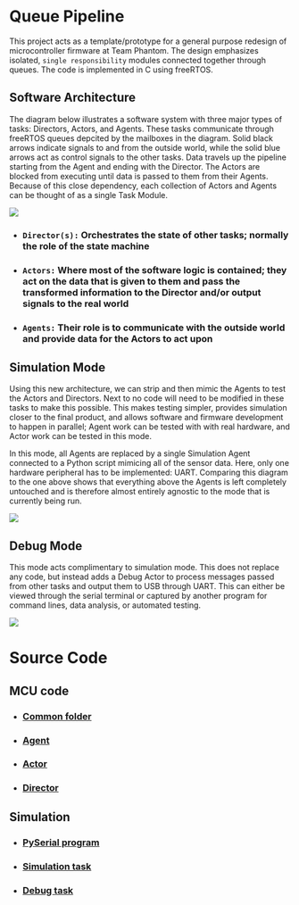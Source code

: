 # Queue Pipeline

This project acts as a template/prototype for a general purpose redesign of
microcontroller firmware at Team Phantom. The design emphasizes isolated, ```single responsibility``` modules connected together through queues. The code is implemented in C using freeRTOS.

## Software Architecture

The diagram below illustrates a software system with three major types of tasks: Directors, Actors, and Agents. These tasks communicate through freeRTOS queues depcited by the mailboxes in the diagram. Solid black arrows indicate signals to and from the outside world, while the solid blue arrows act as control signals to the other tasks. Data travels up the pipeline starting from the Agent and ending with the Director. The Actors are blocked from executing until data is passed to them from their Agents. Because of this close dependency, each collection of Actors and Agents can be thought of as a single Task Module.

![](/diagrams/QueuePipeline.svg)

* ### ```Director(s):``` Orchestrates the state of other tasks; normally the role of the state machine
* ### ```Actors:``` Where most of the software logic is contained; they act on the data that is given to them and pass the transformed information to the Director and/or output signals to the real world
* ### ```Agents:``` Their role is to communicate with the outside world and provide data for the Actors to act upon 

## Simulation Mode

Using this new architecture, we can strip and then mimic the Agents to test the Actors and Directors. Next to no code will need to be modified in these tasks to make this possible. This makes testing simpler, provides simulation closer to the final product, and allows software and firmware development to happen in parallel; Agent work can be tested with with real hardware, and Actor work can be tested in this mode.

In this mode, all Agents are replaced by a single Simulation Agent connected to a Python script mimicing all of the sensor data. Here, only one hardware peripheral has to be implemented: UART. Comparing this diagram to the one above shows that everything above the Agents is left completely untouched and is therefore almost entirely agnostic to the mode that is currently being run.  

![](/diagrams/SimulationMode.svg)

## Debug Mode

This mode acts complimentary to simulation mode. This does not replace any code, but instead adds a Debug Actor to process messages passed from other tasks and output them to USB through UART. This can either be viewed through the serial terminal or captured by another program for command lines, data analysis, or automated testing.

![](/diagrams/DebugMode.svg)

# Source Code

## MCU code

* ### [Common folder](/common/README.md) 
* ### [Agent](/tasks/Agent1/README.md)
* ### [Actor](/tasks/Actor/README.md) 
* ### [Director](/tasks/Director/README.md)

## Simulation 

* ### [PySerial program](/py_sim/README.md)
* ### [Simulation task](/tasks/TaskSim/README.md)
* ### [Debug task](/tasks/taskUART/README.md)